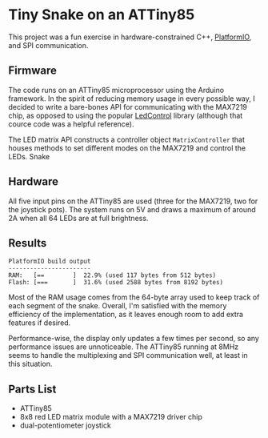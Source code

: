 # Tiny Snake on an ATTiny85

This project was a fun exercise in hardware-constrained C++, [PlatformIO](https://platformio.org/), and SPI communication.

## Firmware
The code runs on an ATTiny85 microprocessor using the Arduino framework. In the spirit of reducing memory usage in every possible way, I decided to write a bare-bones API for communicating with the MAX7219 chip, as opposed to using the popular [LedControl](http://wayoda.github.io/LedControl/) library (although that cource code was a helpful reference).

The LED matrix API constructs a controller object `MatrixController` that houses methods to set different modes on the MAX7219 and control the LEDs. Snake

## Hardware
All five input pins on the ATTiny85 are used (three for the MAX7219, two for the joystick pots). The system runs on 5V and draws a maximum of around 2A when all 64 LEDs are at full brightness.

## Results
```
PlatformIO build output
-----------------------
RAM:   [==        ]  22.9% (used 117 bytes from 512 bytes)
Flash: [===       ]  31.6% (used 2588 bytes from 8192 bytes)
```
Most of the RAM usage comes from the 64-byte array used to keep track of each segment of the snake. Overall, I'm satisfied with the memory efficiency of the implementation, as it leaves enough room to add extra features if desired.

Performance-wise, the display only updates a few times per second, so any performance issues are unnoticeable. The ATTiny85 running at 8MHz seems to handle the multiplexing and SPI communication well, at least in this situation.

## Parts List
- ATTiny85
- 8x8 red LED matrix module with a MAX7219 driver chip
- dual-potentiometer joystick